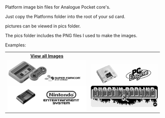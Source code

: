 Platform image bin files for Analogue Pocket core's.

Just copy the Platforms folder into the root of your sd card.

pictures can be viewed in pics folder.

The pics folder includes the PNG files I used to make the images.

Examples:
<table>
<tr>
 <th><a href="https://github.com/terminator2k2/Analogue-Pocket-Core-Art/blob/main/Platformart.md">View all Images</a></th>
</tr>
<tr>
 <td>
   
   <img src="/pics/snes.png" />
   <img src="pics/nes.png" />
 </td>
 <td>
   
   <img src="pics/pce.png" />
   <img src="pics/jtgng.png" />
 </td>
</tr>
</table>
